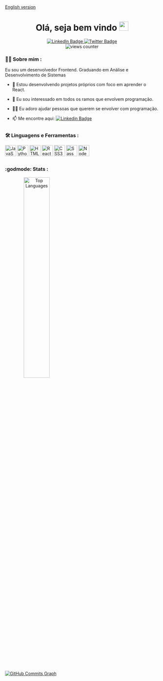 <a href="https://github.com/vitorhugo-guedes/vitorhugo-guedes/blob/main/eng.md">English version<a/>

<div id="header" align="center">
  
<!--   <img src="https://media.giphy.com/media/gjrYDwbjnK8x36xZIO/giphy.gif" /> -->
  
  <h1>
    Olá, seja bem vindo
    <img src="https://media.giphy.com/media/hvRJCLFzcasrR4ia7z/giphy.gif" width="30px" height="30px"/>
  </h1>
  
  <div id="badges">
    <a target="_blank" href="https://www.linkedin.com/in/vitor-guedesdev/">
      <img src="https://img.shields.io/badge/LinkedIn-blue?style=for-the-badge&logo=linkedin&logoColor=white" alt="LinkedIn Badge"/>
    </a>
    <a target="_blank" href="https://twitter.com/VitorHgo77">
      <img src="https://img.shields.io/badge/Twitter-blue?style=for-the-badge&logo=twitter&logoColor=white" alt="Twitter Badge"/>
    </a>
  </div>
  
  <img src="https://komarev.com/ghpvc/?username=vitorhugo-guedes&style=flat-square&color=blue" alt="views counter"/>
  
</div>



### :technologist: Sobre mim :

Eu sou um desenvolvedor Frontend. Graduando em Análise e Desenvolvimento de Sistemas

- 🚀 Estou desenvolvendo projetos próprios com foco em aprender o React.

- :book: Eu sou interessado em todos os ramos que envolvem programação.

- :man_teacher: Eu adoro ajudar pessoas que querem se envolver com programação.

- 📫 Me encontre aqui: [![Linkedin Badge](https://img.shields.io/badge/-Vitor-blue?style=flat&logo=Linkedin&logoColor=white)](https://www.linkedin.com/in/vitor-guedesdev/)


##

### 🛠️ Linguagens e Ferramentas :
<div>
<p align="left">
<a href="https://developer.mozilla.org/en-US/docs/Web/JavaScript" target="_blank" rel="noreferrer"><img src="https://raw.githubusercontent.com/danielcranney/readme-generator/main/public/icons/skills/javascript-colored.svg" width="36" height="36" alt="JavaScript" /></a>
<a href="https://www.python.org/" target="_blank" rel="noreferrer"><img src="https://raw.githubusercontent.com/danielcranney/readme-generator/main/public/icons/skills/python-colored.svg" width="36" height="36" alt="Python" /></a>
<a href="https://developer.mozilla.org/en-US/docs/Glossary/HTML5" target="_blank" rel="noreferrer"><img src="https://raw.githubusercontent.com/danielcranney/readme-generator/main/public/icons/skills/html5-colored.svg" width="36" height="36" alt="HTML5" /></a>
<a href="https://reactjs.org/" target="_blank" rel="noreferrer"><img src="https://raw.githubusercontent.com/danielcranney/readme-generator/main/public/icons/skills/react-colored.svg" width="36" height="36" alt="React" /></a>
<a href="https://www.w3.org/TR/CSS/#css" target="_blank" rel="noreferrer"><img src="https://raw.githubusercontent.com/danielcranney/readme-generator/main/public/icons/skills/css3-colored.svg" width="36" height="36" alt="CSS3" /></a>
<a href="https://sass-lang.com/" target="_blank" rel="noreferrer"><img src="https://raw.githubusercontent.com/danielcranney/readme-generator/main/public/icons/skills/sass-colored.svg" width="36" height="36" alt="Sass" /></a>
<a href="https://nodejs.org/en/" target="_blank" rel="noreferrer"><img src="https://raw.githubusercontent.com/danielcranney/readme-generator/main/public/icons/skills/nodejs-colored.svg" width="36" height="36" alt="NodeJS" /></a>
</p>
</div>

##

### :godmode: Stats :
<div>

<!-- <a href="http://www.github.com/vitorhugo-guedes"><img src="https://github-readme-stats.vercel.app/api?username=vitorhugo-guedes&show_icons=true&hide=&count_private=true&title_color=3382ed&text_color=ffffff&icon_color=3382ed&bg_color=1c1917&hide_border=true&show_icons=true" alt="vitorhugo-guedes's GitHub stats" /></a> -->
<a href="https://github.com/vitorhugo-guedes" align="center"><img width="41%" src="https://github-readme-stats.vercel.app/api/top-langs/?username=vitorhugo-guedes&layout=compact&langs_count=10&title_color=3382ed&text_color=ffffff&icon_color=3382ed&bg_color=1c1917&hide_border=true&locale=en&custom_title=Top%20%Languages" alt="Top Languages" /></a>
    
</div>
  
<a href="http://www.github.com/vitorhugo-guedes"><img src="https://activity-graph.herokuapp.com/graph?username=vitorhugo-guedes&bg_color=1c1917&color=ffffff&line=3382ed&point=ffffff&area_color=1c1917&area=true&hide_border=true&custom_title=GitHub%20Commits%20Graph" alt="GitHub Commits Graph" /></a>
  


##

<div align="center">
<!--   <img src="https://media.giphy.com/media/hqU2KkjW5bE2v2Z7Q2/giphy.gif" /> -->
</div>


